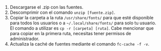 1. Descargarse el .zip con las fuentes.
2. Descomprimir con el comando `unzip [fuente.zip]`.
3. Copiar la carpeta a la ruta `/usr/share/fonts/` para que esté disponible para todos los usuarios o a `~/.local/share/fonts/` para solo tu usuario. El comando a utilizar es `cp -r [carpeta] [ruta]`. Cabe mencionar que para copiar en la primera ruta, necesitas tener permisos de administrador.
4. Actualiza la caché de fuentes mediante el comando `fc-cache -f -v`.
